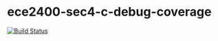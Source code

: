 # ece2400-sec4-c-debug-coverage
[![Build Status](https://travis-ci.org/lukepuch/ece2400-sec4-c-debug-coverage.svg?branch=master)](https://travis-ci.org/lukepuch/ece2400-sec4-c-debug-coverage)
